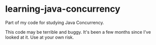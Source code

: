 # learning-java-concurrency

Part of my code for studying Java Concurrency.

This code may be terrible and buggy. It's been a few months since I've looked at it. Use at your own risk.
